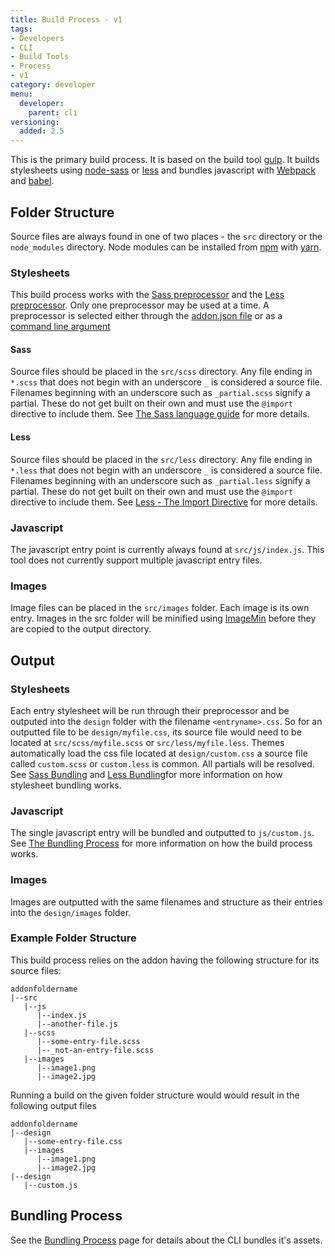 ```yaml
---
title: Build Process - v1
tags:
- Developers
- CLI
- Build Tools
- Process
- v1
category: developer
menu:
  developer:
    parent: cli
versioning:
  added: 2.5
---
```


This is the primary build process. It is based on the build tool [gulp](http://gulpjs.com/). It builds stylesheets using [node-sass](https://github.com/sass/node-sass) or [less](https://github.com/less/less.js/tree/master) and bundles javascript with [Webpack](https://github.com/webpack/webpack) and [babel](https://babeljs.io/).

## Folder Structure

Source files are always found in one of two places - the `src` directory or the `node_modules` directory. Node modules can be installed from [npm](https://www.npmjs.com/) with [yarn](https://yarnpkg.com/en/).

### Stylesheets

This build process works with the [Sass preprocessor](http://sass-lang.com/) and the [Less preprocessor](http://lesscss.org/). Only one preprocessor may be used at a time. A preprocessor is selected either through the [addon.json file](/developer/addons/addon-info#build) or as a [command line argument](/developer/vanilla-cli/)

#### Sass

Source files should be placed in the `src/scss` directory. Any file ending in `*.scss` that does not begin with an underscore `_` is considered a source file. Filenames beginning with an underscore such as `_partial.scss` signify a partial. These do not get built on their own and must use the `@import` directive to include them. See [The Sass language guide](http://sass-lang.com/guide) for more details.

#### Less

Source files should be placed in the `src/less` directory. Any file ending in `*.less` that does not begin with an underscore `_` is considered a source file. Filenames beginning with an underscore such as `_partial.less` signify a partial. These do not get built on their own and must use the `@import` directive to include them. See [Less - The Import Directive](http://lesscss.org/features/#import-directives-feature) for more details.

### Javascript

The javascript entry point is currently always found at `src/js/index.js`. This tool does not currently support multiple javascript entry files.

### Images

Image files can be placed in the `src/images` folder. Each image is its own entry. Images in the src folder will be minified using [ImageMin](https://github.com/imagemin/imagemin) before they are copied to the output directory.

## Output

### Stylesheets

Each entry stylesheet will be run through their preprocessor and be outputed into the `design` folder with the filename `<entryname>.css`. So for an outputted file to be `design/myfile.css`, its source file would need to be located at `src/scss/myfile.scss` or `src/less/myfile.less`. Themes automatically load the css file located at `design/custom.css` a source file called `custom.scss` or `custom.less` is common. All partials will be resolved. See [Sass Bundling](/developer/vanilla-cli/bundling-process/#sass) and [Less Bundling](/developer/vanilla-cli/bundling-process/#less)for more information on how stylesheet bundling works.

### Javascript

The single javascript entry will be bundled and outputted to `js/custom.js`. See [The Bundling Process](/developer/vanilla-cli/bundling-process/#javascript) for more information on how the build process works.

### Images

Images are outputted with the same filenames and structure as their entries into the `design/images` folder.

### Example Folder Structure

This build process relies on the addon having the following structure for its source files:

```
addonfoldername
|--src
   |--js
      |--index.js
      |--another-file.js
   |--scss
      |--some-entry-file.scss
      |--_not-an-entry-file.scss
   |--images
      |--image1.png
      |--image2.jpg
```

Running a build on the given folder structure would would result in the following output files

```
addonfoldername
|--design
   |--some-entry-file.css
   |--images
      |--image1.png
      |--image2.jpg
|--design
   |--custom.js
```

## Bundling Process

See the [Bundling Process](/developer/vanilla-cli/bundling-process) page for details about the CLI bundles it's assets.
